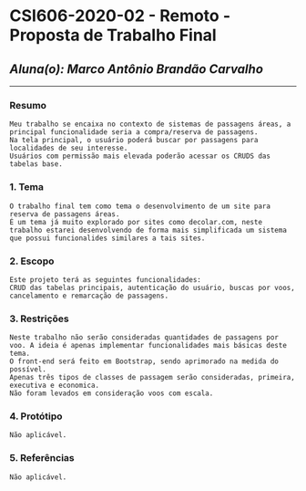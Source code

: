# **CSI606-2020-02 - Remoto - Proposta de Trabalho Final**
## *Aluna(o): Marco Antônio Brandão Carvalho*

--------------

<!-- Descrever um resumo sobre o trabalho. -->

### Resumo

    Meu trabalho se encaixa no contexto de sistemas de passagens áreas, a principal funcionalidade seria a compra/reserva de passagens.
    Na tela principal, o usuário poderá buscar por passagens para localidades de seu interesse.
    Usuários com permissão mais elevada poderão acessar os CRUDS das tabelas base.

<!-- Apresentar o tema. -->
### 1. Tema

    O trabalho final tem como tema o desenvolvimento de um site para reserva de passagens áreas.
    É um tema já muito explorado por sites como decolar.com, neste trabalho estarei desenvolvendo de forma mais simplificada um sistema que possui funcionalides similares a tais sites.

<!-- Descrever e limitar o escopo da aplicação. -->
### 2. Escopo

    Este projeto terá as seguintes funcionalidades: 
    CRUD das tabelas principais, autenticação do usuário, buscas por voos, cancelamento e remarcação de passagens.

<!-- Apresentar restrições de funcionalidades e de escopo. -->
### 3. Restrições

    Neste trabalho não serão consideradas quantidades de passagens por voo. A ideia é apenas implementar funcionalidades mais básicas deste tema.
    O front-end será feito em Bootstrap, sendo aprimorado na medida do possível.
    Apenas três tipos de classes de passagem serão consideradas, primeira, executiva e economica.
    Não foram levados em consideração voos com escala.

<!-- Construir alguns protótipos para a aplicação, disponibilizá-los no Github e descrever o que foi considerado. //-->
### 4. Protótipo

    Não aplicável.

### 5. Referências

    Não aplicável.
